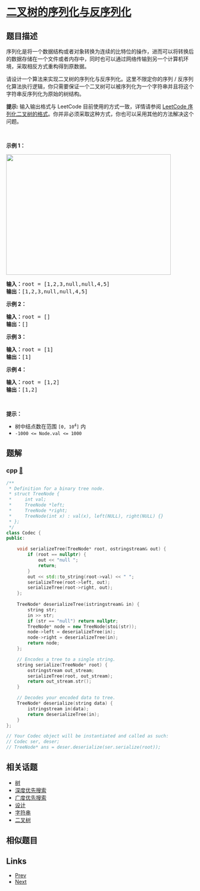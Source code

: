 
# [二叉树的序列化与反序列化](https://leetcode-cn.com/problems/serialize-and-deserialize-binary-tree)

## 题目描述

<p>序列化是将一个数据结构或者对象转换为连续的比特位的操作，进而可以将转换后的数据存储在一个文件或者内存中，同时也可以通过网络传输到另一个计算机环境，采取相反方式重构得到原数据。</p>

<p>请设计一个算法来实现二叉树的序列化与反序列化。这里不限定你的序列 / 反序列化算法执行逻辑，你只需要保证一个二叉树可以被序列化为一个字符串并且将这个字符串反序列化为原始的树结构。</p>

<p><strong>提示: </strong>输入输出格式与 LeetCode 目前使用的方式一致，详情请参阅 <a href="/faq/#binary-tree">LeetCode 序列化二叉树的格式</a>。你并非必须采取这种方式，你也可以采用其他的方法解决这个问题。</p>

<p> </p>

<p><strong>示例 1：</strong></p>
<img alt="" src="https://assets.leetcode.com/uploads/2020/09/15/serdeser.jpg" style="width: 442px; height: 324px;" />
<pre>
<strong>输入：</strong>root = [1,2,3,null,null,4,5]
<strong>输出：</strong>[1,2,3,null,null,4,5]
</pre>

<p><strong>示例 2：</strong></p>

<pre>
<strong>输入：</strong>root = []
<strong>输出：</strong>[]
</pre>

<p><strong>示例 3：</strong></p>

<pre>
<strong>输入：</strong>root = [1]
<strong>输出：</strong>[1]
</pre>

<p><strong>示例 4：</strong></p>

<pre>
<strong>输入：</strong>root = [1,2]
<strong>输出：</strong>[1,2]
</pre>

<p> </p>

<p><strong>提示：</strong></p>

<ul>
	<li>树中结点数在范围 <code>[0, 10<sup>4</sup>]</code> 内</li>
	<li><code>-1000 <= Node.val <= 1000</code></li>
</ul>


## 题解

### cpp [🔗](serialize-and-deserialize-binary-tree.cpp) 
```cpp
/**
 * Definition for a binary tree node.
 * struct TreeNode {
 *     int val;
 *     TreeNode *left;
 *     TreeNode *right;
 *     TreeNode(int x) : val(x), left(NULL), right(NULL) {}
 * };
 */
class Codec {
public:

    void serializeTree(TreeNode* root, ostringstream& out) {
        if (root == nullptr) {
            out << "null ";
            return;
        }
        out << std::to_string(root->val) << " ";
        serializeTree(root->left, out);
        serializeTree(root->right, out);
    };
    
    TreeNode* deserializeTree(istringstream& in) {
        string str;
        in >> str;
        if (str == "null") return nullptr;
        TreeNode* node = new TreeNode(stoi(str));
        node->left = deserializeTree(in);
        node->right = deserializeTree(in);
        return node;
    };

    // Encodes a tree to a single string.
    string serialize(TreeNode* root) {
        ostringstream out_stream;
        serializeTree(root, out_stream);
        return out_stream.str();
    }

    // Decodes your encoded data to tree.
    TreeNode* deserialize(string data) {
        istringstream in(data);
        return deserializeTree(in);
    }
};

// Your Codec object will be instantiated and called as such:
// Codec ser, deser;
// TreeNode* ans = deser.deserialize(ser.serialize(root));
```


## 相关话题

- [树](https://leetcode-cn.com/tag/tree) 
- [深度优先搜索](https://leetcode-cn.com/tag/depth-first-search) 
- [广度优先搜索](https://leetcode-cn.com/tag/breadth-first-search) 
- [设计](https://leetcode-cn.com/tag/design) 
- [字符串](https://leetcode-cn.com/tag/string) 
- [二叉树](https://leetcode-cn.com/tag/binary-tree) 


## 相似题目



## Links

- [Prev](../nim-game/README.md) 
- [Next](../power-of-three/README.md) 

